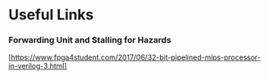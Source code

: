 # Useful Links

### Forwarding Unit and Stalling for Hazards
[https://www.fpga4student.com/2017/06/32-bit-pipelined-mips-processor-in-verilog-3.html]

